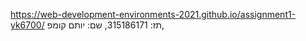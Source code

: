 https://web-development-environments-2021.github.io/assignment1-yk6700/ 
תז: 315186171,
שם: יותם קומפ,
